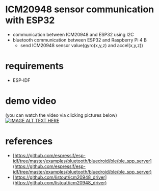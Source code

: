 # ICM20948 sensor communication with ESP32
- communication between ICM20948 and ESP32 using I2C
- bluetooth communication between ESP32 and Raspberry Pi 4 B
    - send ICM20948 sensor value(gyro(x,y,z) and accel(x,y,z))

# requirements
- ESP-IDF

# demo video
(you can watch the video via clicking pictures below)
[![IMAGE ALT TEXT HERE](https://img.youtube.com/vi/WzRQxCV40B0/0.jpg)](https://youtu.be/WzRQxCV40B0)

# references
- [https://github.com/espressif/esp-idf/tree/master/examples/bluetooth/bluedroid/ble/ble_spp_server](https://github.com/espressif/esp-idf/tree/master/examples/bluetooth/bluedroid/ble/ble_spp_server)
- [https://github.com/listout/icm20948_driver](https://github.com/listout/icm20948_driver)
